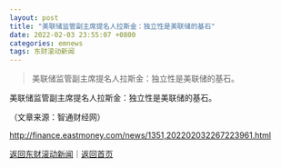 ```yaml
---
layout: post
title: "美联储监管副主席提名人拉斯金：独立性是美联储的基石"
date: 2022-02-03 23:55:07 +0800
categories: emnews
tags: 东财滚动新闻
---
```

> 美联储监管副主席提名人拉斯金：独立性是美联储的基石。

<p>美联储监管副主席提名人拉斯金：独立性是美联储的基石。</p><p class="em_media">（文章来源：智通财经网）</p>

<http://finance.eastmoney.com/news/1351,202202032267223961.html>

[返回东财滚动新闻](//finews.withounder.com/emnews/)｜[返回首页](//finews.withounder.com/)